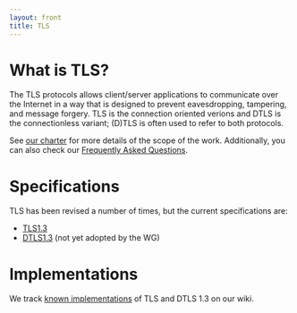 ```yaml
---
layout: front
title: TLS
---
```


# What is TLS?

The TLS protocols allows client/server applications to communicate over the
Internet in a way that is designed to prevent eavesdropping, tampering, and
message forgery.  TLS is the connection oriented verions and DTLS is the
connectionless variant; (D)TLS is often used to refer to both protocols.

See [our charter](http://datatracker.ietf.org/wg/tls/charter/) for more
details of the scope of the work.  Additionally, you can also check our
[Frequently Asked Questions](/faq/).

# Specifications

TLS has been revised a number of times, but the current specifications are:

* [TLS1.3](https://datatracker.ietf.org/doc/draft-ietf-tls-tls13/)
* [DTLS1.3](https://github.com/ekr/dtls13-spec) (not yet adopted by the WG)

# Implementations

We track [known
implementations](https://github.com/tlswg/tls13-spec/wiki/Implementations) of
TLS and DTLS 1.3 on our wiki.
